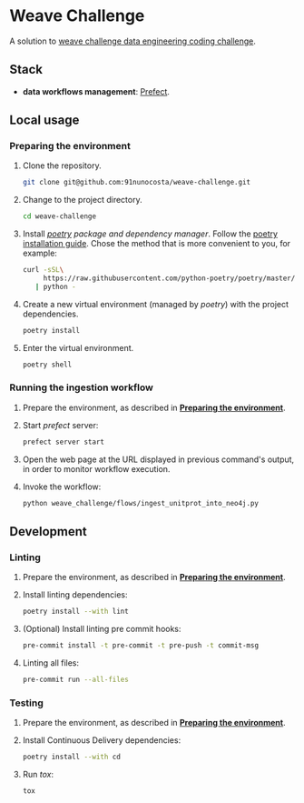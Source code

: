 # Weave Challenge

A solution to [weave challenge data engineering coding challenge](https://github.com/weavebio/data-engineering-coding-challenge).

## Stack

- **data workflows management**: [Prefect](https://docs.prefect.io/).

## Local usage

### Preparing the environment

1. Clone the repository.

   ```bash
   git clone git@github.com:91nunocosta/weave-challenge.git
   ```

2. Change to the project directory.

   ```bash
   cd weave-challenge
   ```

3. Install [_poetry_](https://python-poetry.org/) _package and dependency manager_.
Follow the [poetry installation guide](https://python-poetry.org/docs/#installation).
Chose the method that is more convenient to you, for example:

   ```bash
   curl -sSL\
        https://raw.githubusercontent.com/python-poetry/poetry/master/get-poetry.py \
      | python -
   ```

4. Create a new virtual environment (managed by _poetry_) with the project dependencies.

   ```bash
   poetry install
   ```

5. Enter the virtual environment.

   ```bash
   poetry shell
   ```

### Running the ingestion workflow

1. Prepare the environment, as described in
[**Preparing the environment**](#preparing-the-environment).

2. Start _prefect_ server:

    ```bash
    prefect server start
    ```

3. Open the web page at the URL displayed in previous command's output,
   in order to monitor workflow execution.

4. Invoke the workflow:

    ```bash
    python weave_challenge/flows/ingest_unitprot_into_neo4j.py
    ```

## Development

### Linting

1. Prepare the environment, as described in
[**Preparing the environment**](#preparing-the-environment).

2. Install linting dependencies:

   ```bash
   poetry install --with lint
   ```

3. (Optional) Install linting pre commit hooks:

   ```bash
   pre-commit install -t pre-commit -t pre-push -t commit-msg
   ```

4. Linting all files:

   ```bash
   pre-commit run --all-files
   ```

### Testing

1. Prepare the environment, as described in
[**Preparing the environment**](#preparing-the-environment).

2. Install Continuous Delivery dependencies:

   ```bash
   poetry install --with cd
   ```

3. Run _tox_:

    ```bash
    tox
    ```
